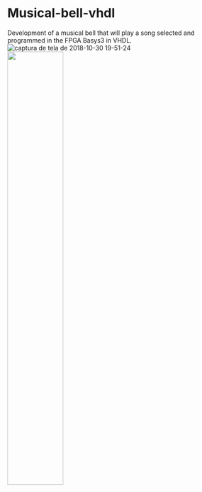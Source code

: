 # Musical-bell-vhdl
Development of a musical bell that will play a song selected and programmed in the FPGA Basys3 in VHDL.
![captura de tela de 2018-10-30 19-51-24](https://user-images.githubusercontent.com/37874689/47755986-271d7780-dc7f-11e8-9cda-096f6f29c529.png)
[<img src="https://img.youtube.com/vi/3NRrfSk9PVg/maxresdefault.jpg" width="50%">](https://youtu.be/3NRrfSk9PVg)

